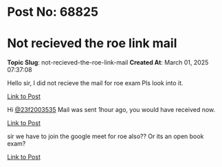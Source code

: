 # Post No: 68825
# Not recieved the roe link mail
**Topic Slug**: not-recieved-the-roe-link-mail
**Created At**: March 01, 2025 07:37:08

Hello sir, I did not recieve the mail for roe exam Pls look into it.

[Link to Post](https://discourse.onlinedegree.iitm.ac.in/t/not-recieved-the-roe-link-mail/601538)

Hi <a class="mention" href="/u/23f2003535">@23f2003535</a>
Mail was sent 1hour ago, you would have received now.

[Link to Post](https://discourse.onlinedegree.iitm.ac.in/t/not-recieved-the-roe-link-mail/601604)

sir we have to join the google meet for roe also?? Or its an open book exam?

[Link to Post](https://discourse.onlinedegree.iitm.ac.in/t/not-recieved-the-roe-link-mail/602051)

